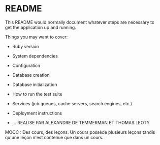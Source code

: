 # README

This README would normally document whatever steps are necessary to get the
application up and running.

Things you may want to cover:

* Ruby version

* System dependencies

* Configuration

* Database creation

* Database initialization

* How to run the test suite

* Services (job queues, cache servers, search engines, etc.)

* Deployment instructions

* ...
REALISE PAR ALEXANDRE DE TEMMERMAN ET THOMAS LEOTY

MOOC : Des cours, des leçons. Un cours possède plusieurs leçons tandis qu'une leçon n'est contenue que dans un cours.
